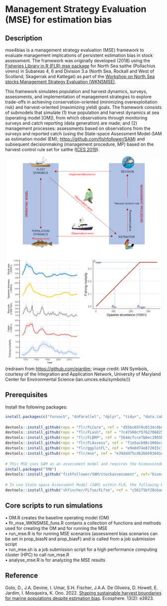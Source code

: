 # Management Strategy Evaluation (MSE) for estimation bias

## Description
mse4bias is a management strategy evaluation (MSE) framework to evaluate management implications of persistent estimation bias in stock assessment. The framework was originally developed (2018) using the [Fisheries Library in R (FLR) mse package](https://github.com/flr/mse) for North Sea saithe (Pollachius virens) in Subareas 4, 6 and Division 3.a (North Sea, Rockall and West of Scotland, Skagerrak and Kattegat) as part of the [Workshop on North Sea stocks Management Strategy Evaluation (WKNSMSE)](https://www.ices.dk/sites/pub/Publication%20Reports/Expert%20Group%20Report/Fisheries%20Resources%20Steering%20Group/2019/WKNSMSE/ICES%20WKNSMSE%20Report%202019.pdf).

This framework simulates population and harvest dynamics, surveys, assessments, and implementation of management strategies to explore trade-offs in achieving conservation-oriented (minimizing overexploitation risk) and harvest-oriented (maximizing yield) goals. The framework consists of submodels that simulate (1) true population and harvest dynamics at sea (operating model [OM]), from which observations through monitoring surveys and catch reporting (data generation) are made; and (2) management processes: assessments based on observations from the surveys and reported catch (using the State-space Assessment Model-SAM as estimation model (EM); https://github.com/fishfollower/SAM) and subsequent decisionmaking (management procedure, MP) based on the harvest control rule set for saithe ([ICES 2019]( https://www.ices.dk/sites/pub/Publication%20Reports/Advice/2019/2019/pok.27.3a46.pdf)).

![alt text](https://github.com/dgoto2/mse4bias/blob/main/saithe.mse.png?raw=true) (redrawn from https://github.com/ejardim; image credit: IAN Symbols, courtesy of the Integration and Application Network, University of Maryland Center for Environmental Science (ian.umces.edu/symbols/))

## Prerequisites
Install the following packages:
```r
install.packages(c("foreach", "doParallel", "dplyr", "tidyr", "data.table")) 

devtools::install_github(repo = "flr/FLCore", ref = "d55bc6570c0134c6bea6c3fc44be20378691e042")
devtools::install_github(repo = "flr/FLash", ref = "7c47560cf57627068259404bb553f2b644682726")
devtools::install_github(repo = "flr/FLBRP", ref = "5644cfccefb0ec3965b1d028090bbf75b1e59da2")
devtools::install_github(repo = "flr/FLAssess", ref = "f1e5acb98c106bcdfdc81034f1583f76bb485514")
devtools::install_github(repo = "flr/ggplotFL", ref = "e9e0d74e872815c1df3f172522da35ade5c70638")
devtools::install_github(repo = "flr/mse", ref = "e39ddd75cdb2bb693601e31428404d48ea810308")

# This MSE uses SAM as an assessment model and requires the biomassindex branch of the stockassessment R package:
install.packages("TMB") 
devtools::install_github("fishfollower/SAM/stockassessment", ref="biomassindex")

# To use State-space Assessment Model (SAM) within FLR, the following R package is required:
devtools::install_github("shfischer/FLfse/FLfse", ref = "c561f5bf28cbad0f711ef53a49bde7e9868dc257")

```

## Core scripts to run simulations
• OM.R creates the baseline operating model (OM)  
• flr_mse_WKNSMSE_funs.R contains a collection of functions and methods used for creating the OM and for running the MSE  
• run_mse.R is for running MSE scenarios (assessment bias scenarios can be set in prop_biasN and prop_biasF) and is called from a job submission script  
• run_mse.sh is a job submission script for a high performance computing cluster (HPC) to call run_mse.R  
• analyse_mse.R is for analyzing the MSE results  

## Reference
Goto, D., J.A. Devine, I. Umar, S.H. Fischer, J.A.A. De Oliveira, D. Howell, E. Jardim, I. Mosqueira, K. Ono. 2022. [Shaping sustainable harvest boundaries for marine populations despite estimation bias](https://esajournals.onlinelibrary.wiley.com/doi/full/10.1002/ecs2.3923). Ecosphere. 13(2): e3923. 
